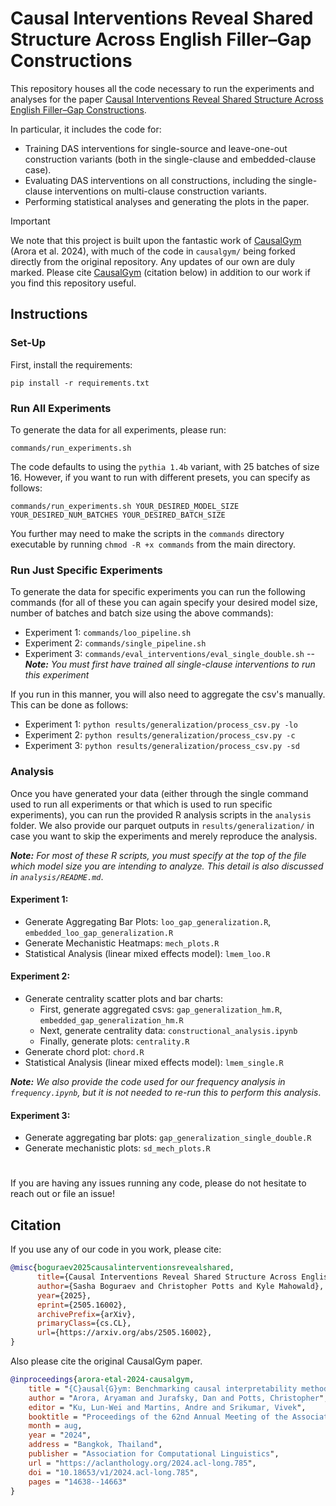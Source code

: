 # Causal Interventions Reveal Shared Structure Across English Filler–Gap Constructions 

This repository houses all the code necessary to run the experiments and analyses for the paper [Causal Interventions Reveal Shared Structure Across English Filler–Gap Constructions](https://www.arxiv.org/abs/2505.16002$0).

In particular, it includes the code for:

- Training DAS interventions for single-source and leave-one-out construction variants (both in the single-clause and embedded-clause case).
- Evaluating DAS interventions on all constructions, including the single-clause interventions on multi-clause construction variants.
- Performing statistical analyses and generating the plots in the paper.

> [!IMPORTANT]
> We note that this project is built upon the fantastic work of [CausalGym](https://github.com/aryamanarora/causalgym) (Arora et al. 2024), with much of the code in `causalgym/` being forked directly from the original repository. Any updates of our own are duly marked. Please cite [CausalGym](https://github.com/aryamanarora/causalgym) (citation below) in addition to our work if you find this repository useful.

## Instructions

### Set-Up

First, install the requirements:

`pip install -r requirements.txt`

### Run All Experiments

To generate the data for all experiments, please run:

`commands/run_experiments.sh`

The code defaults to using the `pythia 1.4b` variant, with 25 batches of size 16. However, if you want to run with different presets, you can specify as follows:

`commands/run_experiments.sh YOUR_DESIRED_MODEL_SIZE YOUR_DESIRED_NUM_BATCHES YOUR_DESIRED_BATCH_SIZE`

You further may need to make the scripts in the `commands` directory executable by running `chmod -R +x commands` from the main directory.

### Run Just Specific Experiments

To generate the data for specific experiments you can run the following commands (for all of these you can again specify your desired model size, number of batches and batch size using the above commands):

- Experiment 1: `commands/loo_pipeline.sh`
- Experiment 2: `commands/single_pipeline.sh`
- Experiment 3: `commands/eval_interventions/eval_single_double.sh` -- ***Note:*** *You must first have trained all single-clause interventions to run this experiment*

If you run in this manner, you will also need to aggregate the csv's manually. This can be done as follows:

- Experiment 1: `python results/generalization/process_csv.py -lo`
- Experiment 2: `python results/generalization/process_csv.py -c`
- Experiment 3: `python results/generalization/process_csv.py -sd`


### Analysis

Once you have generated your data (either through the single command used to run all experiments or that which is used to run specific experiments), you can run the provided R analysis scripts in the `analysis` folder. We also provide our parquet outputs in `results/generalization/` in case you want to skip the experiments and merely reproduce the analysis.

***Note:*** *For most of these R scripts, you must specify at the top of the file which model size you are intending to analyze. This detail is also discussed in `analysis/README.md`*.

#### Experiment 1:

- Generate Aggregating Bar Plots: `loo_gap_generalization.R`, `embedded_loo_gap_generalization.R`
- Generate Mechanistic Heatmaps: `mech_plots.R`
- Statistical Analysis (linear mixed effects model): `lmem_loo.R`

#### Experiment 2:

- Generate centrality scatter plots and bar charts:
    - First, generate aggregated csvs: `gap_generalization_hm.R`, `embedded_gap_generalization_hm.R`
    - Next, generate centrality data: `constructional_analysis.ipynb`
    - Finally, generate plots: `centrality.R`
- Generate chord plot: `chord.R`
- Statistical Analysis (linear mixed effects model): `lmem_single.R`

***Note:*** *We also provide the code used for our frequency analysis in `frequency.ipynb`, but it is not needed to re-run this to perform this analysis*.

#### Experiment 3:
- Generate aggregating bar plots:  `gap_generalization_single_double.R`
- Generate mechanistic plots: `sd_mech_plots.R`

#

If you are having any issues running any code, please do not hesitate to reach out or file an issue!


## Citation
If you use any of our code in you work, please cite:
```bibtex
@misc{boguraev2025causalinterventionsrevealshared,
      title={Causal Interventions Reveal Shared Structure Across English Filler-Gap Constructions}, 
      author={Sasha Boguraev and Christopher Potts and Kyle Mahowald},
      year={2025},
      eprint={2505.16002},
      archivePrefix={arXiv},
      primaryClass={cs.CL},
      url={https://arxiv.org/abs/2505.16002}, 
}
```
Also please cite the original CausalGym paper.
```bibtex
@inproceedings{arora-etal-2024-causalgym,
    title = "{C}ausal{G}ym: Benchmarking causal interpretability methods on linguistic tasks",
    author = "Arora, Aryaman and Jurafsky, Dan and Potts, Christopher",
    editor = "Ku, Lun-Wei and Martins, Andre and Srikumar, Vivek",
    booktitle = "Proceedings of the 62nd Annual Meeting of the Association for Computational Linguistics (Volume 1: Long Papers)",
    month = aug,
    year = "2024",
    address = "Bangkok, Thailand",
    publisher = "Association for Computational Linguistics",
    url = "https://aclanthology.org/2024.acl-long.785",
    doi = "10.18653/v1/2024.acl-long.785",
    pages = "14638--14663"
}
```
